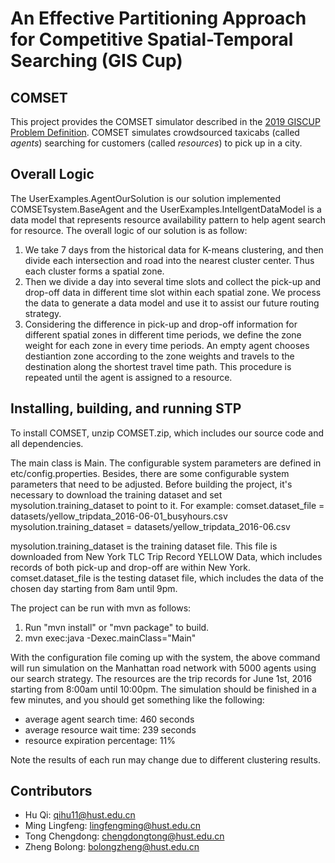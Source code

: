 # An Effective Partitioning Approach for Competitive Spatial-Temporal Searching (GIS Cup)

## COMSET

This project provides the COMSET simulator described in the <a href="https://sigspatial2019.sigspatial.org/giscup2019/problem"> 2019 GISCUP Problem Definition</a>. COMSET simulates crowdsourced taxicabs (called <i>agents</i>) searching for customers (called <i>resources</i>) to pick up in a city. 

## Overall Logic

The UserExamples.AgentOurSolution is our solution implemented COMSETsystem.BaseAgent and the UserExamples.IntellgentDataModel is a data model that represents resource availability pattern to help agent search for resource. The overall logic of our solution is as follow:
1. We take 7 days from the historical data for K-means clustering, and then divide each intersection and road into the nearest cluster center. Thus each cluster forms a spatial zone.
2. Then we divide a day into several time slots and collect the pick-up and drop-off data in different time slot within each spatial zone. We process the data to generate a data model and use it to assist our future routing strategy.
3. Considering the difference in pick-up and drop-off information for different spatial zones in different time periods, we define the zone weight for each zone in every time periods. An empty agent chooses destiantion zone according to the zone weights and travels to the destination along the shortest travel time path. This procedure is repeated until the agent is assigned to a resource.

## Installing, building, and running STP

To install COMSET, unzip COMSET.zip, which includes our source code and all dependencies.

The main class is Main. The configurable system parameters are defined in etc/config.properties.
Besides, there are some configurable system parameters that need to be adjusted. Before building the project, it's necessary to download the training dataset and set mysolution.training_dataset to point to it. 
For example:
comset.dataset_file = datasets/yellow_tripdata_2016-06-01_busyhours.csv
mysolution.training_dataset = datasets/yellow_tripdata_2016-06.csv 

mysolution.training_dataset is the training dataset file. This file is downloaded from New York TLC Trip Record YELLOW Data, which includes records of  both pick-up and drop-off are within New York.
comset.dataset_file is the testing dataset file, which includes the data of the chosen day starting from 8am until 9pm.

The project can be run with mvn as follows: 
1. Run "mvn install" or "mvn package" to build.
2. mvn exec:java -Dexec.mainClass="Main"

With the configuration file coming up with the system, the above command will run simulation on the Manhattan road network with 5000 agents using our search strategy. The resources are the trip records for June 1st, 2016 starting from 8:00am until 10:00pm. The simulation should be finished in a few minutes, and you should get something like the following:

- average agent search time: 460 seconds
- average resource wait time: 239 seconds
- resource expiration percentage: 11%


Note the results of each run may change due to different clustering results.

## Contributors
- Hu Qi: qihu11@hust.edu.cn
- Ming Lingfeng: lingfengming@hust.edu.cn
- Tong Chengdong: chengdongtong@hust.edu.cn
- Zheng Bolong: bolongzheng@hust.edu.cn

